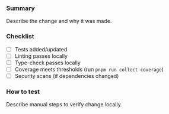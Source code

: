 ### Summary

Describe the change and why it was made.

### Checklist
- [ ] Tests added/updated
- [ ] Linting passes locally
- [ ] Type-check passes locally
- [ ] Coverage meets thresholds (run `pnpm run collect-coverage`)
- [ ] Security scans (if dependencies changed)

### How to test
Describe manual steps to verify change locally.
